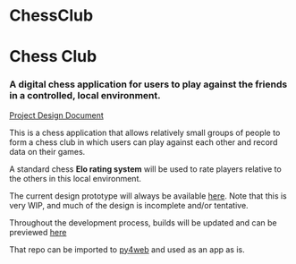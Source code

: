 # ChessClub

# Chess Club
### A digital chess application for users to play against the friends in a controlled, local environment.

[Project Design Document](https://docs.google.com/document/d/1ZTdou8GcfjnSwbaHYGpdr7wLTNhY2PdwEAnkHvlRxDw/edit?usp=sharing)

This is a chess application that allows relatively small groups of people to form a chess club in which users can play against each other and record data on their games.

A standard chess **Elo rating system** will be used to rate players relative to the others in this local environment.

The current design prototype will always be available [here](https://xd.adobe.com/view/c69d7aa0-3008-43f1-ae82-ca3a8763aeab-93ce/).
Note that this is very WIP, and much of the design is incomplete and/or tentative.

Throughout the development process, builds will be updated and can be previewed [here](https://volcaus.pythonanywhere.com/chessapp)

That repo can be imported to [py4web](https://github.com/web2py/py4web) and used as an app as is.
